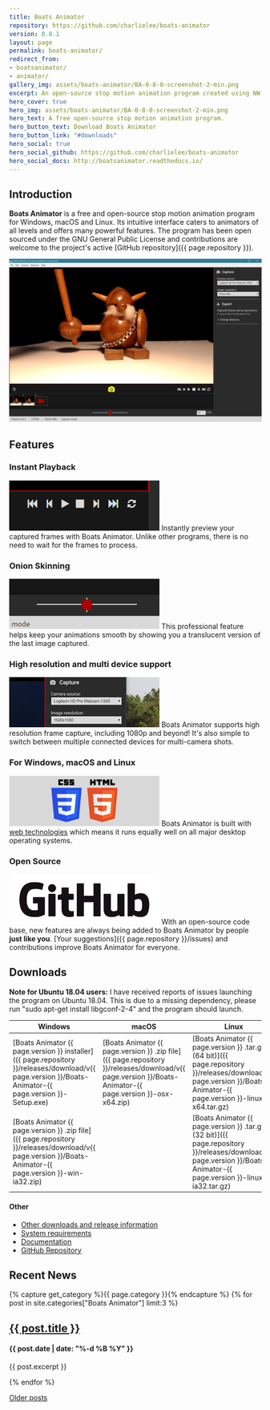 ```yaml
---
title: Boats Animator
repository: https://github.com/charlielee/boats-animator
version: 0.8.1
layout: page
permalink: boats-animator/
redirect_from:
- boatsanimator/
- animator/
gallery_img: assets/boats-animator/BA-0-8-0-screenshot-2-min.png
excerpt: An open-source stop motion animation program created using NW.js.
hero_cover: true
hero_img: assets/boats-animator/BA-0-8-0-screenshot-2-min.png
hero_text: A free open-source stop motion animation program.
hero_button_text: Download Boats Animator
hero_button_link: "#downloads"
hero_social: true
hero_social_github: https://github.com/charlielee/boats-animator
hero_social_docs: http://boatsanimator.readthedocs.io/
---
```

## Introduction

**Boats Animator** is a free and open-source stop motion animation program for Windows, macOS and Linux. Its intuitive interface caters to animators of all levels and offers many powerful features. The program has been open sourced under the GNU General Public License and contributions are welcome to the project's active [GitHub repository]({{ page.repository }}).

![Screenshot of Boats Animator](../assets/boats-animator/BA-0-8-0-screenshot-2-min.png)

## Features

### Instant Playback

![Playback](../assets/boats-animator/playback.png) Instantly preview your captured frames with Boats Animator. Unlike other programs, there is no need to wait for the frames to process.

### Onion Skinning

![Onion skinning](../assets/boats-animator/onion-skin.png) This professional feature helps keep your animations smooth by showing you a translucent version of the last image captured. 

### High resolution and multi device support

![Capture options](../assets/boats-animator/capture-options.png) Boats Animator supports high resolution frame capture, including 1080p and beyond! It's also simple to switch between multiple connected devices for multi-camera shots.

### For Windows, macOS and Linux

![Cross platform](../assets/boats-animator/cross-platform.png) Boats Animator is built with [web technologies](http://nwjs.io/) which means it runs equally well on all major desktop operating systems.

### Open Source

![GitHub logo](../assets/boats-animator/github-logo.png) With an open-source code base, new features are always being added to Boats Animator by people **just like you**. [Your suggestions]({{ page.repository }}/issues) and contributions improve Boats Animator for everyone.

## Downloads

**Note for Ubuntu 18.04 users:** I have received reports of issues launching the program on Ubuntu 18.04. This is due to a missing dependency, please run "sudo apt-get install libgconf-2-4" and the program should launch.

| Windows | macOS | Linux |
| - | - | - |
| [Boats Animator {{ page.version }} installer]({{ page.repository }}/releases/download/v{{ page.version }}/Boats-Animator-{{ page.version }}-Setup.exe) | [Boats Animator {{ page.version }} .zip file]({{ page.repository }}/releases/download/v{{ page.version }}/Boats-Animator-{{ page.version }}-osx-x64.zip) | [Boats Animator {{ page.version }} .tar.gz (64 bit)]({{ page.repository }}/releases/download/v{{ page.version }}/Boats-Animator-{{ page.version }}-linux-x64.tar.gz) |
| [Boats Animator {{ page.version }} .zip file]({{ page.repository }}/releases/download/v{{ page.version }}/Boats-Animator-{{ page.version }}-win-ia32.zip) | | [Boats Animator {{ page.version }} .tar.gz (32 bit)]({{ page.repository }}/releases/download/v{{ page.version }}/Boats-Animator-{{ page.version }}-linux-ia32.tar.gz) |

#### Other

<ul class="plainlist">
  <li><a href="{{ page.repository }}/releases">Other downloads and release information</a></li>
  <li><a href="http://boatsanimator.readthedocs.io/en/latest/introduction/system-requirements/">System requirements</a></li>
  <li><a href="http://boatsanimator.readthedocs.io/">Documentation</a></li>
  <li><a href="{{ page.repository }}">GitHub Repository</a></li>
</ul>

## Recent News
{% capture get_category %}{{ page.category }}{% endcapture %}
{% for post in site.categories["Boats Animator"] limit:3 %}
<article class="item">
  <h2><a href="{{ post.url }}">{{ post.title }}</a></h2>
  <h4>{{ post.date | date: "%-d %B %Y" }}</h4>
  <p>{{ post.excerpt }}</p>
</article>
{% endfor %}

<a href="/category/boats-animator" class="button">Older posts</a>
